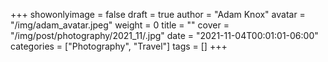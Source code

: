 +++
showonlyimage = false
draft = true
author = "Adam Knox"
avatar = "/img/adam_avatar.jpeg"
weight = 0
title = ""
cover = "/img/post/photography/2021_11/.jpg"
date = "2021-11-04T00:01:01-06:00"
categories = ["Photography", "Travel"]
tags = []
+++
<!--more-->
